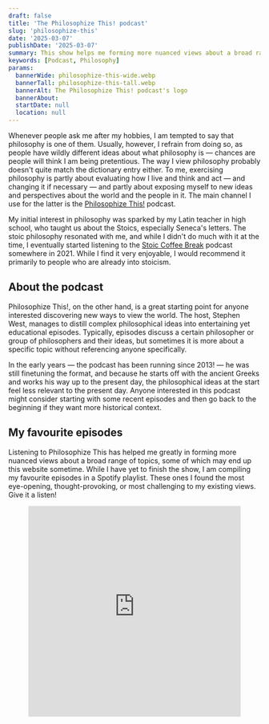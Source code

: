 ```yaml
---
draft: false
title: 'The Philosophize This! podcast'
slug: 'philosophize-this'
date: '2025-03-07'
publishDate: '2025-03-07'
summary: This show helps me forming more nuanced views about a broad range of topics. Here are my favourite episodes.
keywords: [Podcast, Philosophy]
params:
  bannerWide: philosophize-this-wide.webp
  bannerTall: philosophize-this-tall.webp
  bannerAlt: The Philosophize This! podcast's logo
  bannerAbout:
  startDate: null
  location: null
---
```


Whenever people ask me after my hobbies, I am tempted to say that philosophy is one of them. Usually, however, I refrain from doing so, as people have wildly different ideas about what philosophy is &mdash; chances are people will think I am being pretentious. The way I view philosophy probably doesn't quite match the dictionary entry either. To me, exercising philosophy is partly about evaluating how I live and think and act &mdash; and changing it if necessary &mdash; and partly about exposing myself to new ideas and perspectives about the world and the people in it. The main channel I use for the latter is the [Philosophize This!](https://www.philosophizethis.org/) podcast.

My initial interest in philosophy was sparked by my Latin teacher in high school, who taught us about the Stoics, especially Seneca's letters. The stoic philosophy resonated with me, and while I didn't do much with it at the time, I eventually started listening to the [Stoic Coffee Break](https://stoic.coffee/podcast/) podcast somewhere in 2021. While I find it very enjoyable, I would recommend it primarily to people who are already into stoicism. 


## About the podcast
Philosophize This!, on the other hand, is a great starting point for anyone interested discovering new ways to view the world. The host, Stephen West, manages to distill complex philosophical ideas into entertaining yet educational episodes. Typically, episodes discuss a certain philosopher or group of philosophers and their ideas, but sometimes it is more about a specific topic without referencing anyone specifically.

In the early years &mdash; the podcast has been running since 2013! &mdash; he was still finetuning the format, and because he starts off with the ancient Greeks and works his way up to the present day, the philosophical ideas at the start feel less relevant to the present day. Anyone interested in this podcast might consider starting with some recent episodes and then go back to the beginning if they want more historical context.

## My favourite episodes
Listening to Philosophize This has helped me greatly in forming more nuanced views about a broad range of topics, some of which may end up this website sometime. While I have yet to finish the show, I am compiling my favourite episodes in a Spotify playlist. These ones I found the most eye-opening, thought-provoking, or most challenging to my existing views. Give it a listen!

<figure>
<iframe src="https://open.spotify.com/embed/playlist/56K3NTwgmfZKRFXs5N9Vp4" width="100%" height="420" frameBorder="0" allowfullscreen="" allow="autoplay; clipboard-write; encrypted-media; fullscreen; picture-in-picture" loading="lazy"></iframe>
</figure>